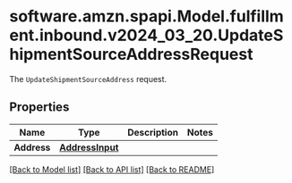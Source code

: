 # software.amzn.spapi.Model.fulfillment.inbound.v2024_03_20.UpdateShipmentSourceAddressRequest
The `UpdateShipmentSourceAddress` request.

## Properties

Name | Type | Description | Notes
------------ | ------------- | ------------- | -------------
**Address** | [**AddressInput**](AddressInput.md) |  | 

[[Back to Model list]](../README.md#documentation-for-models) [[Back to API list]](../README.md#documentation-for-api-endpoints) [[Back to README]](../README.md)

